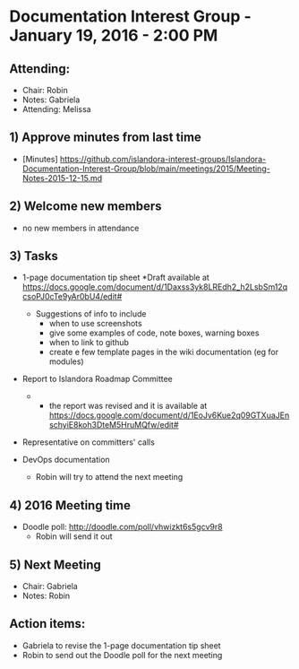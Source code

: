 # Documentation Interest Group - January 19, 2016 - 2:00 PM

## Attending:

* Chair: Robin
* Notes: Gabriela
* Attending: Melissa

## 1) Approve minutes from last time
* [Minutes]  https://github.com/islandora-interest-groups/Islandora-Documentation-Interest-Group/blob/main/meetings/2015/Meeting-Notes-2015-12-15.md

## 2) Welcome new members
* no new members in attendance

## 3) Tasks 
* 1-page documentation tip sheet
	*Draft available at https://docs.google.com/document/d/1Daxss3yk8LREdh2_h2LsbSm12qcsoPJ0cTe9yAr0bU4/edit# 
	* Suggestions of info to include 
		* when to use screenshots
		* give some examples of code, note boxes, warning boxes
		* when to link to github
		* create e few template pages in the wiki documentation (eg for modules)

* Report to Islandora Roadmap Committee
	* -	the report was revised and it is available at https://docs.google.com/document/d/1EoJv6Kue2q09GTXuaJEnschyiE8koh3DteM5HruMQfw/edit#
* Representative on committers' calls
* DevOps documentation
	* Robin will try to attend the next meeting

## 4) 2016 Meeting time
* Doodle poll: http://doodle.com/poll/vhwizkt6s5gcv9r8
	* Robin will send it out

## 5) Next Meeting
* Chair: Gabriela
* Notes: Robin

## Action items:
* Gabriela to revise the 1-page documentation tip sheet
* Robin to send out the Doodle poll for the next meeting


